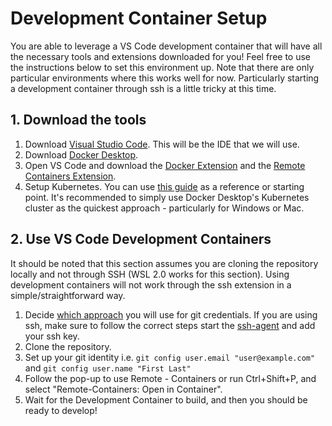 # Development Container Setup
You are able to leverage a VS Code development container that will have all the necessary tools and extensions downloaded for you! Feel free to use the instructions below to set this environment up. Note that there are only particular environments where this works well for now. Particularly starting a development container through ssh is a little tricky at this time.

## 1. Download the tools
1. Download [Visual Studio Code](https://code.visualstudio.com/Download). This will be the IDE that we will use.
2. Download [Docker Desktop](https://www.docker.com/products/docker-desktop). 
3. Open VS Code and download the [Docker Extension](https://marketplace.visualstudio.com/items?itemName=ms-azuretools.vscode-docker#:~:text=Docker%20for%20Visual%20Studio%20Code%20The%20Docker%20extension,Visual%20Studio%20Code%20documentation%20site%20to%20get%20started.) and the [Remote Containers Extension](https://marketplace.visualstudio.com/items?itemName=ms-vscode-remote.remote-containers).
4. Setup Kubernetes. You can use [this guide](./Kubernetes.md) as a reference or starting point. It's recommended to simply use Docker Desktop's Kubernetes cluster as the quickest approach - particularly for Windows or Mac.

## 2. Use VS Code Development Containers
It should be noted that this section assumes you are cloning the repository locally and not through SSH (WSL 2.0 works for this section). Using development containers will not work through the ssh extension in a simple/straightforward way.
1. Decide [which approach](https://code.visualstudio.com/docs/remote/containers#_sharing-git-credentials-with-your-container) you will use for git credentials. If you are using ssh, make sure to follow the correct steps start the [ssh-agent](https://code.visualstudio.com/docs/remote/containers#_using-ssh-keys) and add your ssh key.
2. Clone the repository.
3. Set up your git identity i.e. `git config user.email "user@example.com"` and `git config user.name "First Last"`
4. Follow the pop-up to use Remote - Containers or run Ctrl+Shift+P, and select "Remote-Containers: Open in Container".
5. Wait for the Development Container to build, and then you should be ready to develop!
